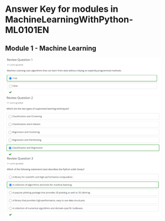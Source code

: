 # Answer Key for modules in MachineLearningWithPython-ML0101EN

## Module 1 - Machine Learning

![picture](https://github.com/ishavverma/AIML-Learnings/blob/data-files/MachineLearningWithPython-ML0101EN_Data/Module-1/1.png)
![picture](https://github.com/ishavverma/AIML-Learnings/blob/data-files/MachineLearningWithPython-ML0101EN_Data/Module-1/2.png)
![picture](https://github.com/ishavverma/AIML-Learnings/blob/data-files/MachineLearningWithPython-ML0101EN_Data/Module-1/3.png)
